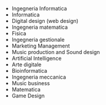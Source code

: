 * Ingegneria Informatica
* Informatica
* Digital design (web design) 
* Ingegneria matematica 
* Fisica
* Ingegneria gestionale
* Marketing Management
* Music production and Sound design
* Artificial Intelligence
* Arte digitale
* Bioinformatica
* Ingegneria meccanica
* Music business
* Matematica
* Game Design
